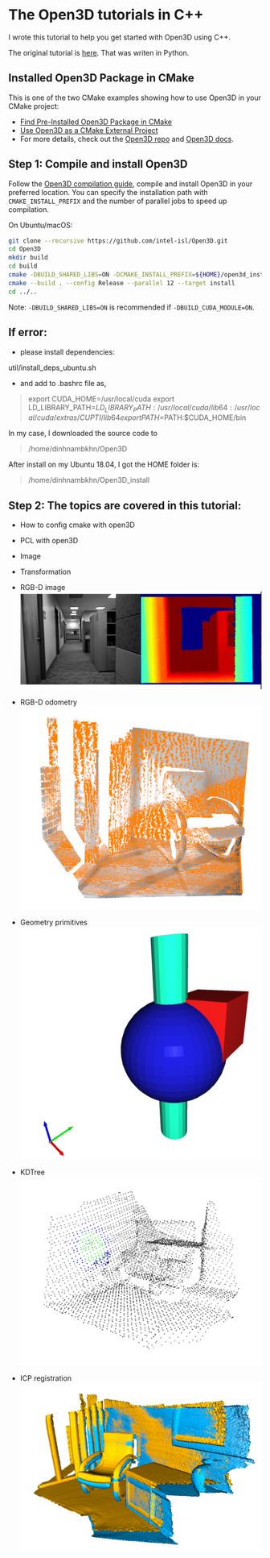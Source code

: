 # The Open3D tutorials in C++

I wrote this tutorial to help you get started with Open3D using C++.

The original tutorial is [here](http://www.open3d.org/docs/latest/tutorial). That was writen in Python.
## Installed Open3D Package in CMake
This is one of the two CMake examples showing how to use Open3D in your CMake
project:

* [Find Pre-Installed Open3D Package in CMake](https://github.com/intel-isl/open3d-cmake-find-package)
* [Use Open3D as a CMake External Project](https://github.com/intel-isl/open3d-cmake-external-project)
* For more details, check out the [Open3D repo](https://github.com/intel-isl/Open3D) and
  [Open3D docs](http://www.open3d.org/docs/release/cpp_project.html).

## Step 1: Compile and install Open3D
Follow the [Open3D compilation guide](http://www.open3d.org/docs/release/compilation.html), 
compile and install Open3D in your preferred location.
You can specify the installation path with `CMAKE_INSTALL_PREFIX` and the number of parallel jobs
to speed up compilation.

On Ubuntu/macOS:
```bash
git clone --recursive https://github.com/intel-isl/Open3D.git
cd Open3D
mkdir build
cd build
cmake -DBUILD_SHARED_LIBS=ON -DCMAKE_INSTALL_PREFIX=${HOME}/open3d_install ..
cmake --build . --config Release --parallel 12 --target install
cd ../..
```
Note: `-DBUILD_SHARED_LIBS=ON` is recommended if `-DBUILD_CUDA_MODULE=ON`.

## If error:
+ please install dependencies: 

util/install_deps_ubuntu.sh

+ and add to .bashrc file as,
> export CUDA_HOME=/usr/local/cuda
> export LD_LIBRARY_PATH=$LD_LIBRARY_PATH:/usr/local/cuda/lib64:/usr/local/cuda/extras/CUPTI/lib64
> export PATH=$PATH:$CUDA_HOME/bin

In my case, I downloaded the source code to 
>/home/dinhnambkhn/Open3D

After install on my Ubuntu 18.04, I got the HOME folder is:
>/home/dinhnambkhn/Open3D_install


## Step 2: The topics are covered in this tutorial:
+ How to config cmake with open3D
+ PCL with open3D
+ Image
+ Transformation
+ RGB-D image
  ![Screenshot](./images/rgbd_img.png)

+ RGB-D odometry
  ![Screenshot](./images/RGBD_odom.png)

+ Geometry primitives
  ![Screenshot](./images/geometry.png)

+ KDTree
  ![Screenshot](./images/kdtree.png)

+ ICP registration
  ![Screenshot](./images/icp.png)

